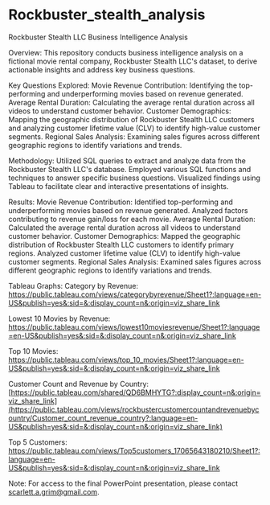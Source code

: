 # Rockbuster_stealth_analysis
Rockbuster Stealth LLC Business Intelligence Analysis

Overview: 
This repository conducts business intelligence analysis on a fictional movie rental company, Rockbuster Stealth LLC's dataset, to derive actionable insights and address key business questions.

Key Questions Explored: 
  Movie Revenue Contribution: Identifying the top-performing and underperforming movies based on revenue generated.
  Average Rental Duration: Calculating the average rental duration across all videos to understand customer behavior.
  Customer Demographics: Mapping the geographic distribution of Rockbuster Stealth LLC customers and analyzing customer lifetime value (CLV) to identify high-value customer segments.
  Regional Sales Analysis: Examining sales figures across different geographic regions to identify variations and trends.

Methodology: 
  Utilized SQL queries to extract and analyze data from the Rockbuster Stealth LLC's database.
  Employed various SQL functions and techniques to answer specific business questions.
  Visualized findings using Tableau to facilitate clear and interactive presentations of insights.

Results: 
Movie Revenue Contribution:
  Identified top-performing and underperforming movies based on revenue generated.
  Analyzed factors contributing to revenue gain/loss for each movie.
Average Rental Duration:
  Calculated the average rental duration across all videos to understand customer behavior.
Customer Demographics:
  Mapped the geographic distribution of Rockbuster Stealth LLC customers to identify primary regions.
  Analyzed customer lifetime value (CLV) to identify high-value customer segments.
 Regional Sales Analysis:
  Examined sales figures across different geographic regions to identify variations and trends.

Tableau Graphs: 
Category by Revenue:
  https://public.tableau.com/views/categorybyrevenue/Sheet1?:language=en-US&publish=yes&:sid=&:display_count=n&:origin=viz_share_link

Lowest 10 Movies by Revenue:
  https://public.tableau.com/views/lowest10moviesrevenue/Sheet1?:language=en-US&publish=yes&:sid=&:display_count=n&:origin=viz_share_link

Top 10 Movies: 
https://public.tableau.com/views/top_10_movies/Sheet1?:language=en-US&publish=yes&:sid=&:display_count=n&:origin=viz_share_link

Customer Count and Revenue by Country:
  [https://public.tableau.com/shared/QD6BMHYTG?:display_count=n&:origin=viz_share_link](https://public.tableau.com/views/rockbustercustomercountandrevenuebycountry/Customer_count_revenue_country?:language=en-US&publish=yes&:sid=&:display_count=n&:origin=viz_share_link)

Top 5 Customers: 
  https://public.tableau.com/views/Top5customers_17065643180210/Sheet1?:language=en-US&publish=yes&:sid=&:display_count=n&:origin=viz_share_link

Note: For access to the final PowerPoint presentation, please contact scarlett.a.grim@gmail.com.
